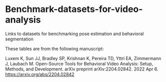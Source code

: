 # Benchmark-datasets-for-video-analysis
Links to datasets for benchmarking pose estimation and behavioral segmentation

These tables are from the following manuscript:

Luxem K, Sun JJ, Bradley SP, Krishnan K, Pereira TD, Yttri EA, Zimmermann J, Laubach M. Open-Source Tools for Behavioral Video Analysis: Setup, Methods, and Development. arXiv preprint arXiv:2204.02842. 2022 Apr 6. https://arxiv.org/abs/2204.02842
